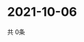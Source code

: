 # 2021-10-06
  共 0条

  <!-- BEGIN -->
  <!-- 最后更新时间Wed Oct 06 2021 18:04:12 GMT+0000 (Coordinated Universal Time) -->
  
  <!-- END -->
  
  